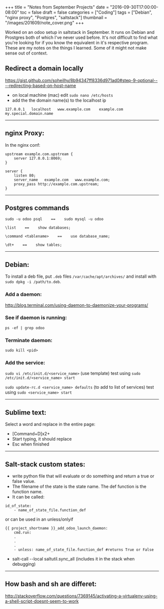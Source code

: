 +++
title = "Notes from September Projects"
date = "2016-09-30T17:00:00-08:00"
toc = false
draft = false
categories = ["Coding"]
tags = ["Debian", "nginx proxy", "Postgres", "saltstack"]
thumbnail = "/images/201609/note_cover.png"
+++

Worked on an odoo setup in saltstack in September. It runs on Debian and Prostgres both of which I've never used before. It's not difficult to find what you're looking for if you know the equivalent in it's respective program. These are my notes on the things I learned. Some of it might not make sense out of context.

## Redirect a domain locally

https://gist.github.com/soheilhy/8b94347ff8336d971ad0#step-9-optional----redirecting-based-on-host-name

* on local machine (mac) edit `sudo nano /etc/hosts`
* add the the domain name(s) to the localhost ip

```
127.0.0.1   localhost   www.example.com    example.com    my.special.domain.name
```

----------

## nginx Proxy:
In the nginx conf:

```
upstream example.com.upstream {
    server 127.0.0.1:8069;
}

server {
    listen 80;
    server_name   example.com   www.example.com;
    proxy_pass http://example.com.upstream;
}
```

----------

## Postgres commands

```
sudo -u odoo psql    ==    sudo mysql -u odoo

\list    ==    show databases;

\command <tablename>    ==    use database_name;

\dt+    ==    show tables;
```

----------

## Debian:

To install a deb file, put `.deb` files `/var/cache/apt/archives/` and install with `sudo dpkg -i /path/to.deb`.

### Add a daemon:
http://blog.terminal.com/using-daemon-to-daemonize-your-programs/

### See if daemon is running:
`ps -ef | grep odoo`

### Terminate daemon:
`sudo kill <pid>`

### Add the service:

`sudo vi /etc/init.d/<service_name>` (use template)
test using `sudo /etc/init.d/<service_name> start`

`sudo update-rc.d <service_name> defaults` (to add to list of services)
test using `sudo <service_name> start`

---------

## Sublime text:
Select a word and replace in the entire page:

  - [Command+D]x2+
  - Start typing, it should replace
  - Esc when finished

---------

## Salt-stack custom states:

* write python file that will evaluate or do something and return a true or false value.
* The filename of the state is the state name. The def function is the function name.
* It can be called:
```
id_of_state:
	- name_of_state_file.function_def
```
or can be used in an unless/onlyif
```
{{ project_shortname }}_add_odoo_launch_daemon:
	cmd.run:
	.
	.
	.
	- unless: name_of_state_file.function_def #returns True or False
```
* salt-call --local saltutil.sync_all (includes it in the stack when debugging)

---------

## How bash and sh are differet:

http://stackoverflow.com/questions/7369145/activating-a-virtualenv-using-a-shell-script-doesnt-seem-to-work

